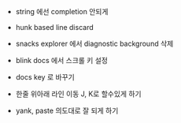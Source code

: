 - string 에선 completion 안되게 
- hunk based line discard
- snacks explorer 에서 diagnostic background 삭제


- blink docs 에서 스크롤 키 설정
- docs key <S-d>로 바꾸기
- 한줄 위아래 라인 이동 J, K로 할수있게 하기

- yank, paste 의도대로 잘 되게 하기
